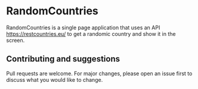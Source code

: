 # RandomCountries

RandomCountries is a single page application that uses an API https://restcountries.eu/ to get a randomic country and show it in the screen.

## Contributing and suggestions
Pull requests are welcome. For major changes, please open an issue first to discuss what you would like to change.
